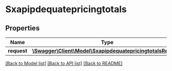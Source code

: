# Sxapipdequatepricingtotals

## Properties
Name | Type | Description | Notes
------------ | ------------- | ------------- | -------------
**request** | [**\Swagger\Client\Model\SxapipdequatepricingtotalsRequest**](SxapipdequatepricingtotalsRequest.md) |  | [optional] 

[[Back to Model list]](../README.md#documentation-for-models) [[Back to API list]](../README.md#documentation-for-api-endpoints) [[Back to README]](../README.md)


